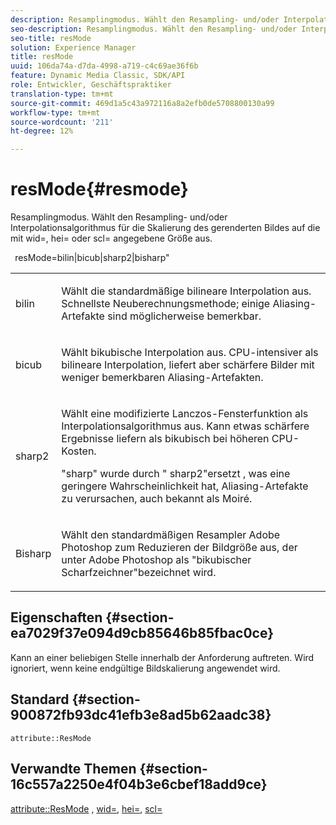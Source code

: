 ```yaml
---
description: Resamplingmodus. Wählt den Resampling- und/oder Interpolationsalgorithmus für die Skalierung des gerenderten Bildes auf die mit wid=, hei= oder scl= angegebene Größe aus.
seo-description: Resamplingmodus. Wählt den Resampling- und/oder Interpolationsalgorithmus für die Skalierung des gerenderten Bildes auf die mit wid=, hei= oder scl= angegebene Größe aus.
seo-title: resMode
solution: Experience Manager
title: resMode
uuid: 106da74a-d7da-4998-a719-c4c69ae36f6b
feature: Dynamic Media Classic, SDK/API
role: Entwickler, Geschäftspraktiker
translation-type: tm+mt
source-git-commit: 469d1a5c43a972116a8a2efb0de5708800130a99
workflow-type: tm+mt
source-wordcount: '211'
ht-degree: 12%

---
```



# resMode{#resmode}

Resamplingmodus. Wählt den Resampling- und/oder Interpolationsalgorithmus für die Skalierung des gerenderten Bildes auf die mit wid=, hei= oder scl= angegebene Größe aus.

` `resMode=bilin|bicub|sharp2|bisharp&quot;

<table id="table_AF954C101B30473FAFE9930C7B694305"> 
 <tbody> 
  <tr> 
   <td colname="col1"> <p> <span class="+ topic/ph pr-d/codeph codeph"> bilin  </span> </p> </td> 
   <td colname="col2"> <p>Wählt die standardmäßige bilineare Interpolation aus. Schnellste Neuberechnungsmethode; einige Aliasing-Artefakte sind möglicherweise bemerkbar. </p> </td> 
  </tr> 
  <tr> 
   <td colname="col1"> <p> <span class="+ topic/ph pr-d/codeph codeph"> bicub  </span> </p> </td> 
   <td colname="col2"> <p>Wählt bikubische Interpolation aus. CPU-intensiver als bilineare Interpolation, liefert aber schärfere Bilder mit weniger bemerkbaren Aliasing-Artefakten. </p> </td> 
  </tr> 
  <tr> 
   <td colname="col1"> <p> <span class="+ topic/ph pr-d/codeph codeph"> sharp2  </span> </p> </td> 
   <td colname="col2"> <p>Wählt eine modifizierte Lanczos-Fensterfunktion als Interpolationsalgorithmus aus. Kann etwas schärfere Ergebnisse liefern als bikubisch bei höheren CPU-Kosten. </p> <p> <span class="codeph"> "sharp" </span> wurde durch " <span class="codeph"> sharp2"ersetzt  </span>, was eine geringere Wahrscheinlichkeit hat, Aliasing-Artefakte zu verursachen, auch bekannt als Moiré. </p> </td> 
  </tr> 
  <tr> 
   <td colname="col1"> <p> <span class="codeph"> Bisharp  </span> </p> </td> 
   <td colname="col2"> <p>Wählt den standardmäßigen Resampler <span class="keyword"> Adobe Photoshop </span> zum Reduzieren der Bildgröße aus, der unter <span class="keyword"> Adobe Photoshop </span> als "bikubischer Scharfzeichner"bezeichnet wird. </p> </td> 
  </tr> 
 </tbody> 
</table>

## Eigenschaften {#section-ea7029f37e094d9cb85646b85fbac0ce}

Kann an einer beliebigen Stelle innerhalb der Anforderung auftreten. Wird ignoriert, wenn keine endgültige Bildskalierung angewendet wird.

## Standard {#section-900872fb93dc41efb3e8ad5b62aadc38}

`attribute::ResMode`

## Verwandte Themen {#section-16c557a2250e4f04b3e6cbef18add9ce}

[attribute::ResMode](../../../../../ir-api/material-cat/image-rendering-api-ref/c-ir-material-catalog/c-ir-attributes-reference/r-ir-cat-resmode.md#reference-fdca7eb6d5104fdeae9d6ac42251db82) ,  [wid=](../../../../../ir-api/http-protocol/image-rendering-api-ref/c-ir-http-protocol-ref/c-ir-http-protocol-command-reference/r-ir-wid.md#reference-b7e691b0624941168c94b2749ae233ec),  [hei=](../../../../../ir-api/http-protocol/image-rendering-api-ref/c-ir-http-protocol-ref/c-ir-http-protocol-command-reference/r-ir-hei.md#reference-1c08f60365a94417a39867c09cac5478),  [scl=](../../../../../ir-api/http-protocol/image-rendering-api-ref/c-ir-http-protocol-ref/c-ir-http-protocol-command-reference/r-ir-scl.md#reference-b14b51a6cbe34f0bba42880540592f29)
